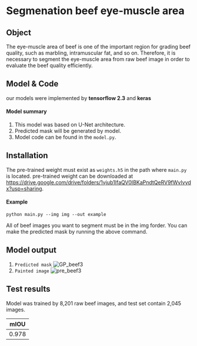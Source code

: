 # Segmenation beef eye-muscle area

## Object

The eye-muscle area of beef is one of the important region for grading beef quality, such as marbling, intramuscular fat, and so on.
Therefore, it is necessary to segment the eye-muscle area from raw beef image in order to evaluate the beef quality efficiently. 

## Model & Code

our models were implemented by **tensorflow 2.3** and **keras**

#### Model summary
1. This model was based on U-Net architecture.
2. Predicted mask will be generated by model.
3. Model code can be found in the `model.py`.

## Installation 
The pre-trained weight must exist as `weights.h5` in the path where `main.py` is located. pre-trained weight can be downloaded at https://drive.google.com/drive/folders/1vjub1IfaQV0IBKaPndtQeRV9fWvIvydx?usp=sharing. 

#### Example 
```
python main.py --img img --out example
```
All of beef images you want to segment must be in the img forder. You can make the predicted mask by running the above command.


## Model output

1. `Predicted mask`
![GP_beef3](https://user-images.githubusercontent.com/71325306/103081514-72dbc980-461b-11eb-843c-cbec28bbdc45.png)
2. `Painted image`
![pre_beef3](https://user-images.githubusercontent.com/71325306/103081522-74a58d00-461b-11eb-9eb5-a79f1254fdc6.png)
  
## Test results
Model was trained by 8,201 raw beef images,
and test set contain 2,045 images.

|mIOU |
|-----|
|0.978|

